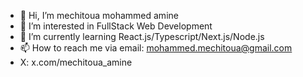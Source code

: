 - 👋 Hi, I’m mechitoua mohammed amine
- 👀 I’m interested in FullStack Web Development
- 🌱 I’m currently learning React.js/Typescript/Next.js/Node.js
- 📫 How to reach me via email: mohammed.mechitoua@gmail.com
- X: x.com/mechitoua_amine

<!---
mechitoua/mechitoua is a ✨ special ✨ repository because its `README.md` (this file) appears on your GitHub profile.
You can click the Preview link to take a look at your changes.
--->
